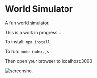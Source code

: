 # World Simulator

A fun world simulator.

This is a work in progress...


To install:
```npm install```

To run:
```node index.js```

Then open your browser to localhost:3000

![screenshot](./ElkWorld.png)